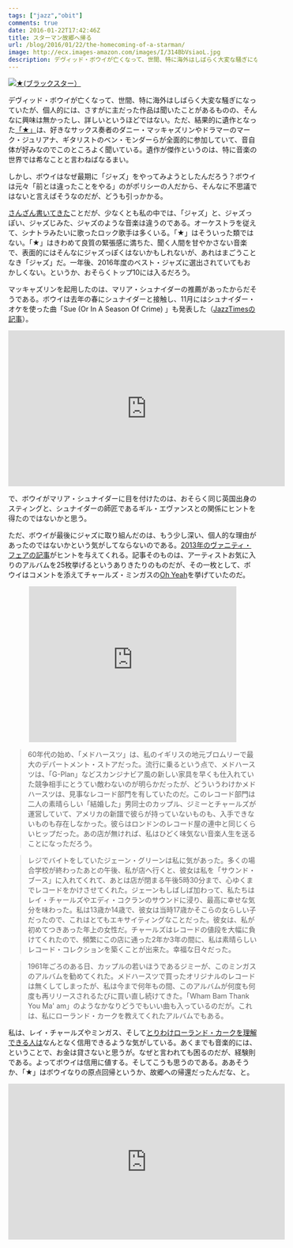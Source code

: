 ```yaml
---
tags: ["jazz","obit"]
comments: true
date: 2016-01-22T17:42:46Z
title: スターマン故郷へ帰る
url: /blog/2016/01/22/the-homecoming-of-a-starman/
image: http://ecx.images-amazon.com/images/I/314BbVsiaoL.jpg
description: デヴィッド・ボウイが亡くなって、世間、特に海外はしばらく大変な騒ぎになっていたが、個人的には、さすがに主だった作品は聞いたことがあるものの、そんなに興味は無かったし、詳しいというほどではない。ただ、結果的に遺作となった「★」は、好きなサックス奏者のダニー・マッキャズリンやドラマーのマーク・ジュリアナ、ギタリストのベン・モンダーらが全面的に参加していて、音自体が好みなのでこのところよく聞いている。遺作が傑作というのは、特に音楽の世界では希なことと言わねばなるまい。
---
```


<a href="http://www.amazon.co.jp/exec/obidos/ASIN/B0189JGNSQ/myhumangetsme-22/ref=nosim/" name="amazletlink" target="_blank"><img src="http://ecx.images-amazon.com/images/I/314BbVsiaoL.jpg" alt="★(ブラックスター）" style="border: none;" /></a>

デヴィッド・ボウイが亡くなって、世間、特に海外はしばらく大変な騒ぎになっていたが、個人的には、さすがに主だった作品は聞いたことがあるものの、そんなに興味は無かったし、詳しいというほどではない。ただ、結果的に遺作となった<a href="http://www.amazon.co.jp/exec/obidos/ASIN/B0189JGNSQ/myhumangetsme-22/ref=nosim/" name="amazletlink" target="_blank">「★」</a>は、好きなサックス奏者のダニー・マッキャズリンやドラマーのマーク・ジュリアナ、ギタリストのベン・モンダーらが全面的に参加していて、音自体が好みなのでこのところよく聞いている。遺作が傑作というのは、特に音楽の世界では希なことと言わねばなるまい。

しかし、ボウイはなぜ最期に「ジャズ」をやってみようとしたんだろう？ボウイは元々「前とは違ったことをやる」のがポリシーの人だから、そんなに不思議ではないと言えばそうなのだが、どうも引っかかる。

<a href="http://ja.mhatta.org/blog/2014/05/21/on-intensity-in-jazz/">さんざん書いてきた</a>ことだが、少なくとも私の中では、「ジャズ」と、ジャズっぽい、ジャズじみた、ジャズのような音楽は違うのである。オーケストラを従えて、シナトラみたいに歌ったロック歌手は多くいる。「★」はそういった類ではない。「★」はきわめて良質の緊張感に満ちた、聞く人間を甘やかさない音楽で、表面的にはそんなにジャズっぽくはないかもしれないが、あれはまごうことなき「ジャズ」だ。一年後、2016年度のベスト・ジャズに選出されていてもおかしくない。というか、おそらくトップ10には入るだろう。

マッキャズリンを起用したのは、マリア・シュナイダーの推薦があったからだそうである。ボウイは去年の春にシュナイダーと接触し、11月にはシュナイダー・オケを使った曲「Sue (Or In A Season Of Crime) 」も発表した（<a href="http://jazztimes.com/articles/152272-david-bowie-and-maria-schneider-s-enigmatic-collaboration">JazzTimesの記事</a>）。

<div style="text-align: center;">
<iframe width="560" height="315" src="https://www.youtube.com/embed/nFX1y62l9C4" frameborder="0" allowfullscreen></iframe>
</div>

で、ボウイがマリア・シュナイダーに目を付けたのは、おそらく同じ英国出身のスティングと、シュナイダーの師匠であるギル・エヴァンスとの関係にヒントを得たのではないかと思う。

ただ、ボウイが最後にジャズに取り組んだのは、もう少し深い、個人的な理由があったのではないかという気がしてならないのである。<a href="http://scallemang.ca/bowie25albums/">2013年のヴァニティ・フェアの記事</a>がヒントを与えてくれる。記事そのものは、アーティストお気に入りのアルバムを25枚挙げるというありきたりのものだが、その一枚として、ボウイはコメントを添えてチャールズ・ミンガスの<a href="http://www.amazon.co.jp/exec/obidos/ASIN/B0001K2KOI/myhumangetsme-22/ref=nosim/" name="amazletlink" target="_blank">Oh Yeah</a>を挙げていたのだ。

<div style="text-align: center;">
<iframe width="420" height="315" src="https://www.youtube.com/embed/PaM-XSA_m0s" frameborder="0" allowfullscreen></iframe>
</div>

<p>

> 60年代の始め、「メドハースツ」は、私のイギリスの地元ブロムリーで最大のデパートメント・ストアだった。流行に乗るという点で、メドハースツは、「G-Plan」などスカンジナビア風の新しい家具を早くも仕入れていた競争相手にとうてい敵わないのが明らかだったが、どういうわけかメドハースツは、見事なレコード部門を有していたのだ。このレコード部門は二人の素晴らしい「結婚した」男同士のカップル、ジミーとチャールズが運営していて、アメリカの新譜で彼らが持っていないものも、入手できないものも存在しなかった。彼らはロンドンのレコード屋の連中と同じくらいヒップだった。あの店が無ければ、私はひどく味気ない音楽人生を送ることになっただろう。

> レジでバイトをしていたジェーン・グリーンは私に気があった。多くの場合学校が終わったあとの午後、私が店へ行くと、彼女は私を「サウンド・ブース」に入れてくれて、あとは店が閉まる午後5時30分まで、心ゆくまでレコードをかけさせてくれた。ジェーンもしばしば加わって、私たちはレイ・チャールズやエディ・コクランのサウンドに浸り、最高に幸せな気分を味わった。私は13歳か14歳で、彼女は当時17歳かそこらの女らしい子だったので、これはとてもエキサイティングなことだった。彼女は、私が初めてつきあった年上の女性だ。チャールズはレコードの値段を大幅に負けてくれたので、頻繁にこの店に通った2年か3年の間に、私は素晴らしいレコード・コレクションを築くことが出来た。幸福な日々だった。

> 1961年ごろのある日、カップルの若いほうであるジミーが、このミンガスのアルバムを勧めてくれた。メドハースツで買ったオリジナルのレコードは無くしてしまったが、私は今まで何年もの間、このアルバムが何度も何度も再リリースされるたびに買い直し続けてきた。「Wham Bam Thank You Ma' am」のようなかなりどうでもいい曲も入っているのだが。これは、私にローランド・カークを教えてくれたアルバムでもある。

私は、レイ・チャールズやミンガス、そして<a href="http://ja.mhatta.org/blog/2015/05/02/brotherman-in-the-fatherland-slash-rahsaan-roland-kirk/">とりわけローランド・カークを理解できる人は</a>なんとなく信用できるような気がしている。あくまでも音楽的には、ということで、お金は貸さないと思うが。なぜと言われても困るのだが、経験則である。よってボウイは信用に値する。そしてこうも思うのである。ああそうか、「★」はボウイなりの原点回帰というか、故郷への帰還だったんだな、と。

<iframe width="560" height="315" src="https://www.youtube.com/embed/11QEzfcn0uo" frameborder="0" allowfullscreen></iframe>
